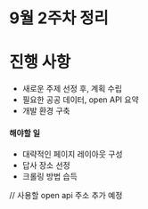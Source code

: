 # 9월 2주차 정리

# 진행 사항
* 새로운 주제 선정 후, 계획 수립
* 필요한 공공 데이터, open API 요약
* 개발 환경 구축

#### 해야할 일
- 대략적인 페이지 레이아웃 구성
- 답사 장소 선정 
- 크롤링 방법 습득

// 사용할 open api 주소 추가 예정
